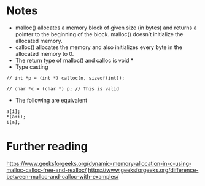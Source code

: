 # Notes
- malloc() allocates a memory block of given size (in bytes) and returns a pointer to the beginning of the block. malloc() doesn’t initialize the allocated memory.
- calloc() allocates the memory and also initializes every byte in the allocated memory to 0.
- The return type of malloc() and calloc is void *
- Type casting
```
// int *p = (int *) calloc(n, sizeof(int));

// char *c = (char *) p; // This is valid
```
- The following are equivalent
```
a[i];
*(a+i);
i[a];
```

# Further reading
https://www.geeksforgeeks.org/dynamic-memory-allocation-in-c-using-malloc-calloc-free-and-realloc/
https://www.geeksforgeeks.org/difference-between-malloc-and-calloc-with-examples/
